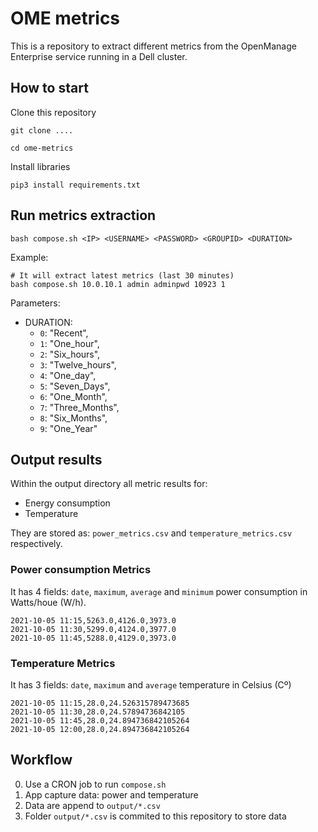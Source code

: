 # OME metrics
This is a repository to extract different metrics from the OpenManage Enterprise service running in a Dell cluster.


## How to start

Clone this repository

````
git clone ....

cd ome-metrics
````

Install libraries

````
pip3 install requirements.txt
````

## Run metrics extraction

````
bash compose.sh <IP> <USERNAME> <PASSWORD> <GROUPID> <DURATION>
````

Example:

````
# It will extract latest metrics (last 30 minutes)
bash compose.sh 10.0.10.1 admin adminpwd 10923 1
````

Parameters:

- DURATION:
    - ``0``: "Recent",
    - ``1``: "One_hour",
    - ``2``: "Six_hours",
    - ``3``: "Twelve_hours",
    - ``4``: "One_day",
    - ``5``: "Seven_Days",
    - ``6``: "One_Month",
    - ``7``: "Three_Months",
    - ``8``: "Six_Months",
    - ``9``: "One_Year"

## Output results

Within the output directory all metric results for: 
- Energy consumption 
- Temperature

They are stored as: ``power_metrics.csv`` and ``temperature_metrics.csv`` respectively.

### Power consumption Metrics

It has 4 fields: ``date``, ``maximum``, ``average`` and  ``minimum`` power consumption in Watts/houe (W/h).

````
2021-10-05 11:15,5263.0,4126.0,3973.0
2021-10-05 11:30,5299.0,4124.0,3977.0
2021-10-05 11:45,5288.0,4129.0,3973.0
````

### Temperature Metrics

It has 3 fields: ``date``, ``maximum`` and ``average`` temperature in Celsius (Cº)

````
2021-10-05 11:15,28.0,24.526315789473685
2021-10-05 11:30,28.0,24.57894736842105
2021-10-05 11:45,28.0,24.894736842105264
2021-10-05 12:00,28.0,24.894736842105264
````

## Workflow

0. Use a CRON job to run ``compose.sh``
1. App capture data: power and temperature
2. Data are append to ``output/*.csv``
3. Folder ``output/*.csv`` is commited to this repository to store data



